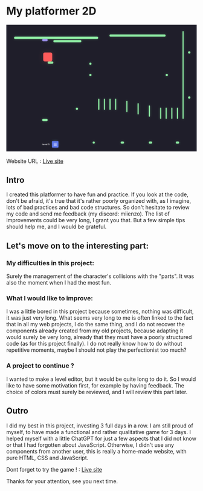 # My platformer 2D

![Image du jeu Platformer 2D](./look.png)

Website URL : [Live site]()

## Intro

I created this platformer to have fun and practice. If you look at the code, don't be afraid, it's true that it's rather poorly organized with, as I imagine, lots of bad practices and bad code structures. So don't hesitate to review my code and send me feedback (my discord: miienzo). The list of improvements could be very long, I grant you that. But a few simple tips should help me, and I would be grateful.

## Let's move on to the interesting part:

### My difficulties in this project:

Surely the management of the character's collisions with the "parts". It was also the moment when I had the most fun.

### What I would like to improve:

I was a little bored in this project because sometimes, nothing was difficult, it was just very long. What seems very long to me is often linked to the fact that in all my web projects, I do the same thing, and I do not recover the components already created from my old projects, because adapting it would surely be very long, already that they must have a poorly structured code (as for this project finally). I do not really know how to do without repetitive moments, maybe I should not play the perfectionist too much?

### A project to continue ?

I wanted to make a level editor, but it would be quite long to do it. So I would like to have some motivation first, for example by having feedback. The choice of colors must surely be reviewed, and I will review this part later.

## Outro

I did my best in this project, investing 3 full days in a row. I am still proud of myself, to have made a functional and rather qualitative game for 3 days. I helped myself with a little ChatGPT for just a few aspects that I did not know or that I had forgotten about JavaScript. Otherwise, I didn't use any components from another user, this is really a home-made website, with pure HTML, CSS and JavaScript.

Dont forget to try the game ! : [Live site]()

Thanks for your attention, see you next time.
